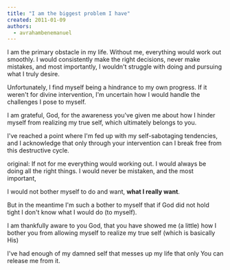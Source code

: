 ```yaml
---
title: "I am the biggest problem I have"
created: 2011-01-09
authors: 
  - avrahambenemanuel
---
```

I am the primary obstacle in my life. Without me, everything would work out smoothly. I would consistently make the right decisions, never make mistakes, and most importantly, I wouldn't struggle with doing and pursuing what I truly desire.

Unfortunately, I find myself being a hindrance to my own progress. If it weren't for divine intervention, I'm uncertain how I would handle the challenges I pose to myself.

I am grateful, God, for the awareness you've given me about how I hinder myself from realizing my true self, which ultimately belongs to you.

I've reached a point where I'm fed up with my self-sabotaging tendencies, and I acknowledge that only through your intervention can I break free from this destructive cycle.

original:
If not for me everything would working out. I would always be doing all the right things. I would never be mistaken, and the most important,

I would not bother myself to do and want, **what I really want**.

But in the meantime I'm such a bother to myself that if God did not hold tight I don't know what I would do (to myself).

I am thankfully aware to you God, that you have showed me (a little) how I bother you from allowing myself to realize my true self (which is basically His)

I've had enough of my damned self that messes up my life that only You can release me from it.
